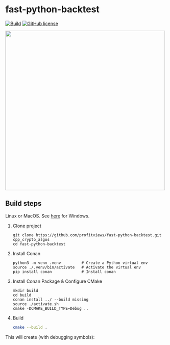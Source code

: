 # fast-python-backtest

 [![Build](https://github.com/profitviews/fast-python-backtest/actions/workflows/cmake.yml/badge.svg)](https://github.com/profitviews/fast-python-backtest/actions)
 [![GitHub license](https://img.shields.io/badge/license-MIT-blue.svg)](https://raw.githubusercontent.com/profitviews/fast-python-backtest/master/LICENSE.MIT)

<img src="/assets/images/fast-python.png" style="width:500px"> 


## Build steps

Linux or MacOS.  See [here](https://github.com/profitviews/fast-python-backtest/blob/main/windows.md) for Windows.

1. Clone project
   ```
   git clone https://github.com/profitviews/fast-python-backtest.git cpp_crypto_algos
   cd fast-python-backtest
   ```

2. Install Conan
   ```
   python3 -m venv .venv         # Create a Python virtual env
   source ./.venv/bin/activate   # Activate the virtual env
   pip install conan             # Install conan
   ```

3. Install Conan Package & Configure CMake 
   ```
   mkdir build
   cd build
   conan install ../ --build missing
   source ./activate.sh
   cmake -DCMAKE_BUILD_TYPE=Debug ..
   ```
   
4. Build
   ```bash
   cmake --build .
   ```

This will create (with debugging symbols):

